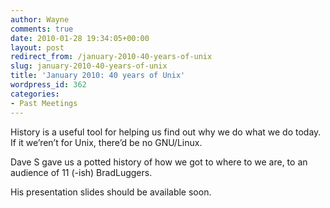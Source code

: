```yaml
---
author: Wayne
comments: true
date: 2010-01-28 19:34:05+00:00
layout: post
redirect_from: /january-2010-40-years-of-unix
slug: january-2010-40-years-of-unix
title: 'January 2010: 40 years of Unix'
wordpress_id: 362
categories:
- Past Meetings
---
```


History is a useful tool for helping us find out why we do what we do today. If it we’ren’t for Unix, there’d be no GNU/Linux.

Dave S gave us a potted history of how we got to where to we are, to an audience of 11 (-ish) BradLuggers.

His presentation slides should be available soon.
